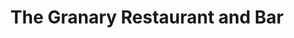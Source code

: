---
title: "The Granary Restaurant and Bar"
address: "The Pound, Touhills Lane, Beech Road, Killarney, Co. Kerry"
tel: "+353 (0)64 662 0075"
county: "Kerry"
category: "Irish Restaurants"
type: "Content"
lat: "52.05801773071289"
lng: "-9.5100679397583"
---